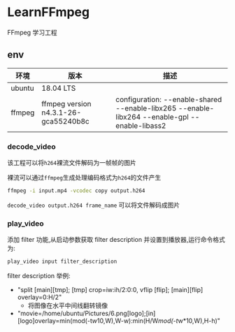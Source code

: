 # LearnFFmpeg

FFmpeg 学习工程 

## env

| 环境   | 版本               | 描述          |
| -------- | ------------------ | ------ |
| ubuntu    | 18.04 LTS   |   |
| ffmpeg    | ffmpeg version n4.3.1-26-gca55240b8c | configuration: --enable-shared --enable-libx265 --enable-libx264 --enable-gpl --enable-libass2  |

### decode_video

该工程可以将`h264`裸流文件解码为一帧帧的图片

裸流可以通过`ffmpeg`生成处理编码格式为`h264`的文件产生
```bash
ffmpeg -i input.mp4 -vcodec copy output.h264
```
`decode_video output.h264 frame_name` 可以将文件解码成图片

### play_video

添加 filter 功能,从启动参数获取 filter description 并设置到播放器,运行命令格式为:

```bash
play_video input filter_description
```

filter description 举例:

- "split [main][tmp]; [tmp] crop=iw:ih/2:0:0, vflip [flip]; [main][flip] overlay=0:H/2"
    - 将图像在水平中间线翻转镜像
- "movie=/home/ubuntu/Pictures/6.png[logo];[in][logo]overlay=min(mod(-t*w*10\,W)\,W-w):min(H/W*mod(-t*w*10\,W)\,H-h)"